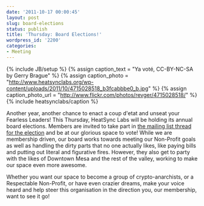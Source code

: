 ```yaml
---
date: '2011-10-17 00:00:45'
layout: post
slug: board-elections
status: publish
title: 'Thursday: Board Elections!'
wordpress_id: '2200'
categories:
- Meeting
---
```


{% include JB/setup %}
{% assign caption_text = "Ya voté, CC-BY-NC-SA by Gerry Brague" %}
{% assign caption_photo = "http://www.heatsynclabs.org/wp-content/uploads/2011/10/4715028518_b3fcabbbe0_b.jpg" %}
{% assign caption_photo_url = "http://www.flickr.com/photos/revger/4715028518/" %}
{% include heatsynclabs/caption %}



Another year, another chance to enact a coup d'etat and unseat your Fearless Leaders! This Thursday, HeatSync Labs will be holding its annual board elections. Members are invited to take part in [the mailing list thread for the election](http://groups.google.com/group/heatsynclabs/browse_thread/thread/da33ce666b569fd0) and be at our glorious space to vote! While we are membership driven, our board works towards meeting our Non-Profit goals as well as handling the dirty parts that no one actually likes, like paying bills and putting out literal and figurative fires. However, they also get to party with the likes of Downtown Mesa and the rest of the valley, working to make our space even more awesome.




Whether you want our space to become a group of crypto-anarchists, or a Respectable Non-Profit, or have even crazier dreams, make your voice heard and help steer this organisation in the direction you, our membership, want to see it go!
